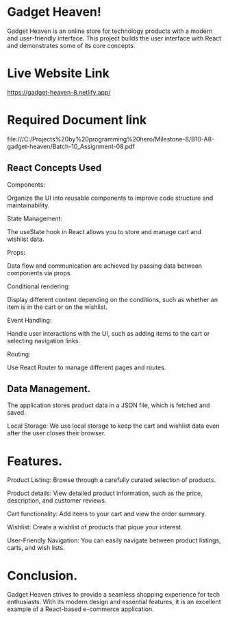 # Gadget Heaven!
Gadget Heaven is an online store for technology products with a modern and user-friendly interface. This project builds the user interface with React and demonstrates some of its core concepts.

# Live Website Link
https://gadget-heaven-8.netlify.app/


# Required Document link
file:///C:/Projects%20by%20programming%20hero/Milestone-8/B10-A8-gadget-heaven/Batch-10_Assignment-08.pdf

## React Concepts Used

 Components: 

Organize the UI into reusable components to improve code structure and maintainability.

State Management:

 The useState hook in React allows you to store and manage cart and wishlist data.

Props:

 Data flow and communication are achieved by passing data between components via props.

Conditional rendering:

 Display different content depending on the conditions, such as whether an item is in the cart or on the wishlist.

Event Handling: 

Handle user interactions with the UI, such as adding items to the cart or selecting navigation links.

 Routing: 

 Use React Router to manage different pages and routes.



## Data Management.

The application stores product data in a JSON file, which is fetched and saved.

Local Storage: 
We use local storage to keep the cart and wishlist data even after the user closes their browser.


# Features.

Product Listing:
 Browse through a carefully curated selection of products.

 Product details: 
 View detailed product information, such as the price, description, and customer reviews.

Cart functionality: 
Add items to your cart and view the order summary.

Wishlist: 
Create a wishlist of products that pique your interest.

User-Friendly Navigation: 
You can easily navigate between product listings, carts, and wish lists.



# Conclusion.

Gadget Heaven strives to provide a seamless shopping experience for tech enthusiasts. With its modern design and essential features, it is an excellent example of a React-based e-commerce application.

